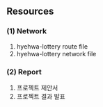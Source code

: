 ## Resources
### (1) Network 
1. hyehwa-lottery route file
2. hyehwa-lottery network file
### (2) Report 
1. 프로젝트 제안서 
2. 프로젝트 결과 발표 

